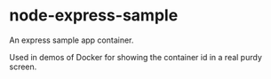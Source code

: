 # node-express-sample
An express sample app container.

Used in demos of Docker for showing the container id in a real purdy screen.
